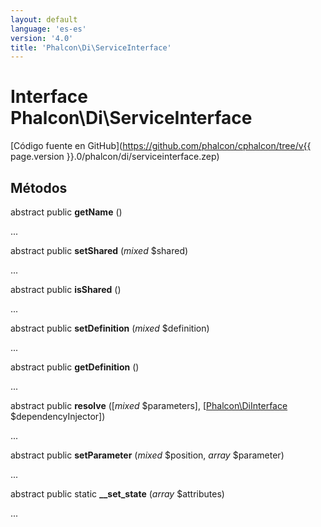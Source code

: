 ```yaml
---
layout: default
language: 'es-es'
version: '4.0'
title: 'Phalcon\Di\ServiceInterface'
---
```

# Interface **Phalcon\Di\ServiceInterface**

[Código fuente en GitHub](https://github.com/phalcon/cphalcon/tree/v{{ page.version }}.0/phalcon/di/serviceinterface.zep)

## Métodos

abstract public **getName** ()

...

abstract public **setShared** (*mixed* $shared)

...

abstract public **isShared** ()

...

abstract public **setDefinition** (*mixed* $definition)

...

abstract public **getDefinition** ()

...

abstract public **resolve** ([*mixed* $parameters], [[Phalcon\DiInterface](Phalcon_DiInterface) $dependencyInjector])

...

abstract public **setParameter** (*mixed* $position, *array* $parameter)

...

abstract public static **__set_state** (*array* $attributes)

...